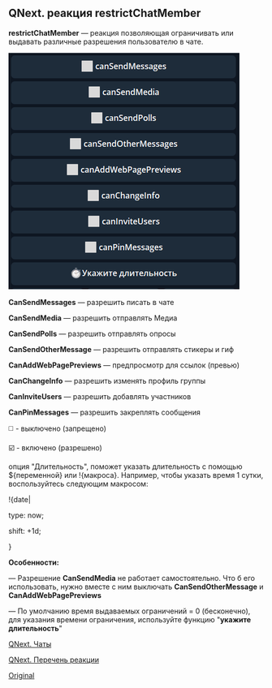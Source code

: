 ## QNext. реакция restrictChatMember

**restrictChatMember** — реакция позволяющая ограничивать или выдавать различные разрешения пользователю в чате.

![](./1.png)



**CanSendMessages** — разрешить писать в чате

**CanSendMedia** — разрешить отправлять Медиа

**CanSendPolls** — разрешить отправлять опросы

**CanSendOtherMessage** — разрешить отправлять стикеры и гиф

**CanAddWebPagePreviews** — предпросмотр для ссылок (превью)

**CanChangeInfo** — разрешить изменять профиль группы

**CanInviteUsers** — разрешить добавлять участников

**CanPinMessages** — разрешить закреплять сообщения

◻️ - выключено (запрещено)

☑️ - включено (разрешено)

опция "Длительность", поможет указать длительность с помощью ${переменной} или !{макроса}. Например, чтобы указать время 1 сутки, воспользуйтесь следующим макросом: 

!{date| 

 type: now;

 shift: +1d;

}

**Особенности:**

— Разрешение **CanSendMedia** не работает самостоятельно. Что б его использовать, нужно вместе с ним выключать **CanSendOtherMessage** и **CanAddWebPagePreviews**

— По умолчанию время выдаваемых ограничений = 0 (бесконечно), для указания времени ограничения, используйте функцию "**укажите длительность**"



[QNext. Чаты](/docs-test/_export/admin/chat-about)

[QNext. Перечень реакции](/docs-test/_export/reactions)
  
[Original](https://telegra.ph/QNext-admin-reaction-restrictChatMember-04-26)